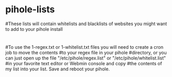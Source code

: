 # pihole-lists
#These lists will contain whitelists and blacklists of websites you might want to add to your pihole install
#
#To use the 1-regex.txt or 1-whitelist.txt files you will need to create a cron job to move the contents 
#to your regex file in your pihole
#directory, or you can just open up the file "/etc/pihole/regex.list" or "/etc/pihole/whitelist.list" 
#in your favorite text editor or Webmin console and copy
#the contents of my list into your list. Save and reboot your pihole.
